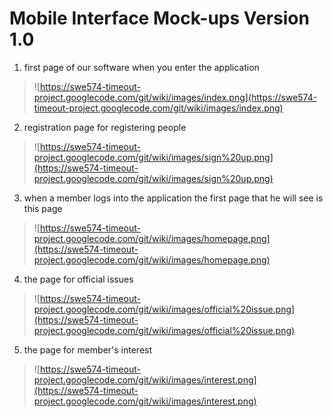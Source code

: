 # Mobile Interface Mock-ups Version 1.0 #

1. first page of our software when you enter the application

> ![https://swe574-timeout-project.googlecode.com/git/wiki/images/index.png](https://swe574-timeout-project.googlecode.com/git/wiki/images/index.png)

2. registration page for registering people

> ![https://swe574-timeout-project.googlecode.com/git/wiki/images/sign%20up.png](https://swe574-timeout-project.googlecode.com/git/wiki/images/sign%20up.png)

3. when a member logs into the application the first page that he will see is this page

> ![https://swe574-timeout-project.googlecode.com/git/wiki/images/homepage.png](https://swe574-timeout-project.googlecode.com/git/wiki/images/homepage.png)

4. the page for official issues

> ![https://swe574-timeout-project.googlecode.com/git/wiki/images/official%20issue.png](https://swe574-timeout-project.googlecode.com/git/wiki/images/official%20issue.png)

5. the page for member's interest

> ![https://swe574-timeout-project.googlecode.com/git/wiki/images/interest.png](https://swe574-timeout-project.googlecode.com/git/wiki/images/interest.png)